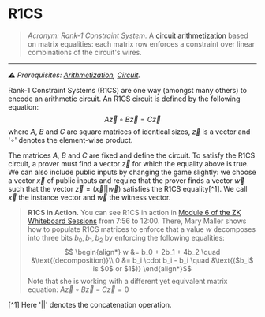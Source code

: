 # R1CS
> *Acronym: Rank-1 Constraint System.* A [circuit](./circuit.md) [arithmetization](./arithmetization.md) based on matrix equalities: each matrix row enforces a constraint over linear combinations of the circuit's wires.
---

*⚠️ Prerequisites: [Arithmetization](./arithmetization.md), [Circuit](./circuit.md).*

Rank-1 Constraint Systems (R1CS) are one way (amongst many others) to encode an arithmetic circuit. An R1CS circuit is defined by the following equation:
$$A\vec{z} \circ B\vec{z} = C\vec{z}$$
where $A$, $B$ and $C$ are square matrices of identical sizes, $\vec{z}$ is a vector and '$\circ$' denotes the element-wise product.

The matrices $A$, $B$ and $C$ are fixed and define the circuit. To satisfy the R1CS circuit, a prover must find a vector $\vec{z}$ for which the equality above is true. We can also include public inputs by changing the game slightly: we choose a vector $\vec{x}$ of public inputs and require that the prover finds a vector $\vec{w}$ such that the vector $\vec{z} = (\vec{x}||\vec{w})$ satisfies the R1CS equality[^1]. We call $\vec{x}$ the instance vector and $\vec{w}$ the witness vector.

> **R1CS in Action.**
> You can see R1CS in action in [Module 6 of the ZK Whiteboard Sessions](https://youtu.be/1oLzrbTBlbc?t=476) from 7:56 to 12:00. There, Mary Maller shows how to populate R1CS matrices to enforce that a value $w$ decomposes into three bits $b_0, b_1, b_2$ by enforcing the following equalities:
> $$ \begin{align*} w &= b_0 + 2b_1 + 4b_2 \quad &\text{(decomposition)}\\ 0 &= b_i \cdot b_i - b_i \quad &\text{($b_i$ is $0$ or $1$)} \end{align*}$$
> Note that she is working with a different yet equivalent matrix equation: $A\vec{z} \circ B\vec{z} - C\vec{z} = 0$

[^1] Here '$||$' denotes the concatenation operation.
